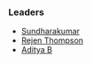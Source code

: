 ### Leaders
* [Sundharakumar](mailto:sundharakumar@owasp.org)
* [Rejen Thompson](mailto:rejen.thompson@owasp.org)
* [Aditya B](mailto:adithya.b@owasp.org)
